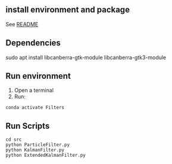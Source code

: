 
## install environment and package 
See [README](create-virtual-environments/README.md)

## Dependencies
sudo apt install libcanberra-gtk-module libcanberra-gtk3-module


## Run environment 
1. Open a terminal 
2. Run:
``` 
conda activate Filters
```

## Run Scripts
``` 
cd src
python ParticleFilter.py
python KalmanFilter.py
python ExtendedKalmanFilter.py
```